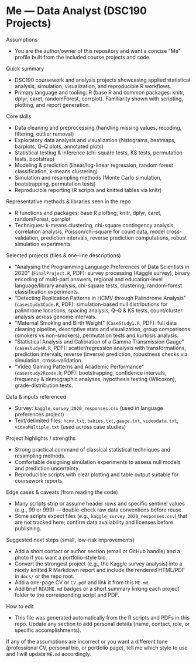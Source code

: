 # Me — Data Analyst (DSC190 Projects)

Assumptions
- You are the author/owner of this repository and want a concise "Me" profile built from the included course projects and code.

Quick summary
- DSC190 coursework and analysis projects showcasing applied statistical analysis, simulation, visualization, and reproducible R workflows.
- Primary language and tooling: R (base R and common packages: knitr, dplyr, caret, randomForest, corrplot). Familiarity shown with scripting, plotting, and report generation.

Core skills
- Data cleaning and preprocessing (handling missing values, recoding, filtering, outlier removal)
- Exploratory data analysis and visualization (histograms, heatmaps, barplots, Q–Q plots, annotated plots)
- Statistical testing & inference (chi-square tests, KS tests, permutation tests, bootstrap)
- Modeling & prediction (linear/log-linear regression, random forest classification, k-means clustering)
- Simulation and resampling methods (Monte Carlo simulation, bootstrapping, permutation tests)
- Reproducible reporting (R scripts and knitted tables via knitr)

Representative methods & libraries seen in the repo
- R functions and packages: base R plotting, knitr, dplyr, caret, randomForest, corrplot
- Techniques: k-means clustering, chi-square contingency analysis, correlation analysis, Poisson/chi-square for count data, model cross-validation, prediction intervals, reverse prediction computations, robust simulation experiments

Selected projects (files & one-line descriptions)
- "Analysing the Programming Language Preferences of Data Scientists in 2020" (`FinalProject.R`, PDF): survey processing (Kaggle survey), binary encoding of multi-part answers, regional and education-level language/library analysis, chi-square tests, clustering, random-forest classification experiments.
- "Detecting Replication Patterns in HCMV through Palindrome Analysis" (`casestudy3Code.R`, PDF): simulation-based null distributions for palindrome locations, spacing analysis, Q–Q & KS tests, count/cluster analysis across genome intervals.
- "Maternal Smoking and Birth Weight" (`CaseStudy1.R`, PDF): full data cleaning pipeline, descriptive stats and visualization, group comparisons (smokers vs non-smokers), permutation tests and kurtosis analysis.
- "Statistical Analysis and Calibration of a Gamma Transmission Gauge" (`casestudy4R.R`, PDF): scatter/regression analysis with transformations, prediction intervals, reverse (inverse) prediction, robustness checks via simulation, cross-validation.
- "Video Gaming Patterns and Academic Performance" (`casestudy2Rcode.R`, PDF): bootstrapping, confidence intervals, frequency & demographic analyses, hypothesis testing (Wilcoxon), grade-distribution tests.

Data & inputs referenced
- Survey: `kaggle_survey_2020_responses.csv` (used in language preferences project)
- Text/delimited files: `hcmv.txt`, `babies.txt`, `gauge.txt`, `videodata.txt`, `videoMultiple.txt` (used across case studies)

Project highlights / strengths
- Strong practical command of classical statistical techniques and resampling methods.
- Comfortable designing simulation experiments to assess null models and prediction uncertainty.
- Reproducible scripts with clear plotting and table output suitable for coursework reports.

Edge cases & caveats (from reading the code)
- Many scripts strip or assume header rows and specific sentinel values (e.g., 99 or 999) — double-check raw data conventions before reuse.
- Some scripts expect files (e.g., `kaggle_survey_2020_responses.csv`) that are not tracked here; confirm data availability and licenses before publishing.

Suggested next steps (small, low-risk improvements)
- Add a short contact or author section (email or GitHub handle) and a photo if you want a portfolio-style bio.
- Convert the strongest project (e.g., the Kaggle survey analysis) into a nicely knitted R Markdown report and include the rendered HTML/PDF in `docs/` or the repo root.
- Add a one-page CV or `CV.pdf` and link it from this `ME.md`.
- Add brief `README.md` badges or a short summary linking each project folder to the corresponding script and PDF.

How to edit
- This file was generated automatically from the R scripts and PDFs in this repo. Update any section to add personal details (name, contact, role, or specific accomplishments).

If any of the assumptions are incorrect or you want a different tone (professional CV, personal bio, or portfolio page), tell me which style to use and I will update `ME.md` accordingly.
